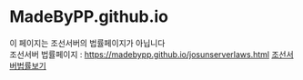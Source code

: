 # MadeByPP.github.io
이 페이지는 조선서버의 법률페이지가 아닙니다   
조선서버 법률페이지 : <https://madebypp.github.io/josunserverlaws.html>
[조선서버법률보기](https://madebypp.github.io/josunserverlaws.html)
